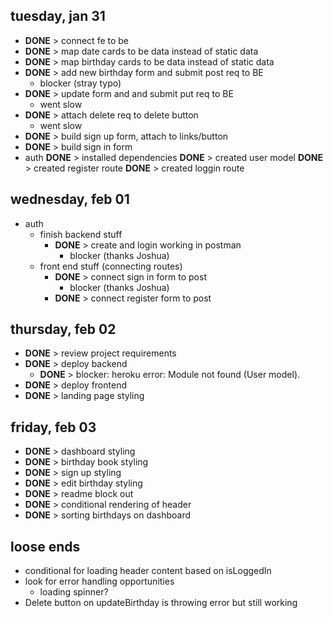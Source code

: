 ## tuesday, jan 31
- **DONE** > connect fe to be
- **DONE** > map date cards to be data instead of static data
- **DONE** > map birthday cards to be data instead of static data
- **DONE** > add new birthday form and submit post req to BE
    - blocker (stray typo)
- **DONE** > update form and and submit put req to BE
    - went slow
- **DONE** > attach delete req to delete button
    - went slow
- **DONE** > build sign up form, attach to links/button
- **DONE** > build sign in form
- auth
   **DONE** > installed dependencies
   **DONE** > created user model
   **DONE** > created register route
   **DONE** > created loggin route
    

## wednesday, feb 01
- auth
    - finish backend stuff
        - **DONE** > create and login working in postman
            - blocker (thanks Joshua)
    - front end stuff (connecting routes)
        - **DONE** > connect sign in form to post
            - blocker (thanks Joshua)
        - **DONE** > connect register form to post

## thursday, feb 02
- **DONE** > review project requirements
- **DONE** > deploy backend
    - **DONE** > blocker: heroku error: Module not found (User model).
- **DONE** > deploy frontend 
- **DONE** > landing page styling

## friday, feb 03
- **DONE** > dashboard styling
- **DONE** > birthday book styling
- **DONE** > sign up styling
- **DONE** > edit birthday styling
- **DONE** > readme block out
- **DONE** > conditional rendering of header
- **DONE** > sorting birthdays on dashboard



## loose ends
- conditional for loading header content based on isLoggedIn
- look for error handling opportunities
    - loading spinner?
- Delete button on updateBirthday is throwing error but still working
